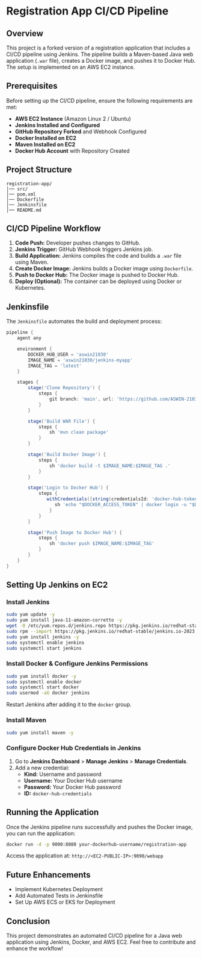 # Registration App CI/CD Pipeline

## Overview

This project is a forked version of a registration application that includes a CI/CD pipeline using Jenkins. The pipeline builds a Maven-based Java web application (`.war` file), creates a Docker image, and pushes it to Docker Hub. The setup is implemented on an AWS EC2 instance.

## Prerequisites

Before setting up the CI/CD pipeline, ensure the following requirements are met:

- **AWS EC2 Instance** (Amazon Linux 2 / Ubuntu)
- **Jenkins Installed and Configured**
- **GitHub Repository Forked** and Webhook Configured
- **Docker Installed on EC2**
- **Maven Installed on EC2**
- **Docker Hub Account** with Repository Created

## Project Structure

```
registration-app/
│── src/
│── pom.xml
│── Dockerfile
│── Jenkinsfile
│── README.md
```

## CI/CD Pipeline Workflow

1. **Code Push:** Developer pushes changes to GitHub.
2. **Jenkins Trigger:** GitHub Webhook triggers Jenkins job.
3. **Build Application:** Jenkins compiles the code and builds a `.war` file using Maven.
4. **Create Docker Image:** Jenkins builds a Docker image using `Dockerfile`.
5. **Push to Docker Hub:** The Docker image is pushed to Docker Hub.
6. **Deploy (Optional):** The container can be deployed using Docker or Kubernetes.

## Jenkinsfile

The `Jenkinsfile` automates the build and deployment process:

```groovy
pipeline {
    agent any

    environment {
        DOCKER_HUB_USER = 'aswin21030'  
        IMAGE_NAME = 'aswin21030/jenkins-myapp'  
        IMAGE_TAG = 'latest'
    }

    stages {
        stage('Clone Repository') {
            steps {
                git branch: 'main', url: 'https://github.com/ASWIN-2103/registration-app.git'
            }
        }

        stage('Build WAR File') {
            steps {
                sh 'mvn clean package'
            }
        }

        stage('Build Docker Image') {
            steps {
                sh 'docker build -t $IMAGE_NAME:$IMAGE_TAG .'
            }
        }

        stage('Login to Docker Hub') {
            steps {
               withCredentials([string(credentialsId: 'docker-hub-token', variable: 'DOCKER_ACCESS_TOKEN')]) {
                  sh 'echo "$DOCKER_ACCESS_TOKEN" | docker login -u "$DOCKER_HUB_USER" --password-stdin'
                }
            }
        }

        stage('Push Image to Docker Hub') {
            steps {
                sh 'docker push $IMAGE_NAME:$IMAGE_TAG'
            }
        }
    }
}
```

## Setting Up Jenkins on EC2

### Install Jenkins

```bash
sudo yum update -y
sudo yum install java-11-amazon-corretto -y
wget -O /etc/yum.repos.d/jenkins.repo https://pkg.jenkins.io/redhat-stable/jenkins.repo
sudo rpm --import https://pkg.jenkins.io/redhat-stable/jenkins.io-2023.key
sudo yum install jenkins -y
sudo systemctl enable jenkins
sudo systemctl start jenkins
```

### Install Docker & Configure Jenkins Permissions

```bash
sudo yum install docker -y
sudo systemctl enable docker
sudo systemctl start docker
sudo usermod -aG docker jenkins
```

Restart Jenkins after adding it to the `docker` group.

### Install Maven

```bash
sudo yum install maven -y
```

### Configure Docker Hub Credentials in Jenkins

1. Go to **Jenkins Dashboard** > **Manage Jenkins** > **Manage Credentials**.
2. Add a new credential:
   - **Kind:** Username and password
   - **Username:** Your Docker Hub username
   - **Password:** Your Docker Hub password
   - **ID:** `docker-hub-credentials`

## Running the Application

Once the Jenkins pipeline runs successfully and pushes the Docker image, you can run the application:

```bash
docker run -d -p 9090:8080 your-dockerhub-username/registration-app
```

Access the application at: `http://<EC2-PUBLIC-IP>:9090/webapp`

## Future Enhancements

- Implement Kubernetes Deployment
- Add Automated Tests in Jenkinsfile
- Set Up AWS ECS or EKS for Deployment

## Conclusion

This project demonstrates an automated CI/CD pipeline for a Java web application using Jenkins, Docker, and AWS EC2. Feel free to contribute and enhance the workflow!


